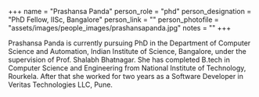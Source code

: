 +++
name = "Prashansa Panda"
person_role = "phd"
person_designation = "PhD Fellow, IISc, Bangalore"
person_link = ""
person_photofile = "assets/images/people_images/prashansapanda.jpg"
notes = ""
+++


Prashansa Panda is currently pursuing PhD in the Department of Computer Science and Automation, Indian Institute of Science, Bangalore, under the supervision of Prof. Shalabh Bhatnagar. She has completed B.tech in Computer Science and Engineering from National Institute of Technology, Rourkela. After that she worked for two years as a Software Developer in Veritas Technologies LLC, Pune. 




